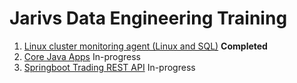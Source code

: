 # Jarivs Data Engineering Training
1. [Linux cluster monitoring agent (Linux and SQL)](./linux_sql) **Completed**
2. [Core Java Apps](./core_java) In-progress
3. [Springboot Trading REST API](./springboot) In-progress
